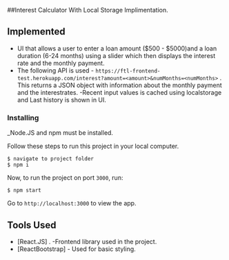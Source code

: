 ##Interest Calculator With Local Storage Implimentation.


## Implemented

- UI that allows a user to enter a loan amount ($500 - $5000)and a
  loan duration (6-24 months) using a slider which then displays the interest rate and the monthly payment.
- The following API is used - `https://ftl-frontend-test.herokuapp.com/interest?amount=<amount>&numMonths=<numMonths>` .       
  This returns a JSON object with information about the monthly payment and the interestrates.
-Recent input values is cached using localstorage and Last history is shown in UI.


### Installing

_Node.JS and npm must be installed.

Follow these steps to run this project in your local computer.

```
$ navigate to project folder
$ npm i
```

Now, to run the project on port `3000`, run:

```
$ npm start
```

Go to `http://localhost:3000` to view the app.

## Tools Used

- [React.JS] .     -Frontend library used in the project.
- [ReactBootstrap] - Used for basic styling.



